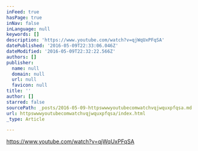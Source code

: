```yaml
---
inFeed: true
hasPage: true
inNav: false
inLanguage: null
keywords: []
description: 'https://www.youtube.com/watch?v=qjWqUxPFqSA'
datePublished: '2016-05-09T22:33:06.046Z'
dateModified: '2016-05-09T22:32:22.566Z'
authors: []
publisher:
  name: null
  domain: null
  url: null
  favicon: null
title: ''
author: []
starred: false
sourcePath: _posts/2016-05-09-httpswwwyoutubecomwatchvqjwquxpfqsa.md
url: httpswwwyoutubecomwatchvqjwquxpfqsa/index.html
_type: Article

---
```

https://www.youtube.com/watch?v=qjWqUxPFqSA